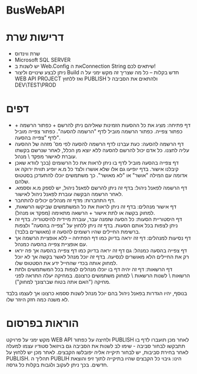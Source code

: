 # BusWebAPI
# דרישות שרת
-	שרת ווינדוס
-	Microsoft SQL SERVER
-	יש לשנות ב Web.Config  את הConnection String   שיתאים לכם!
-	ניתן לבצע שינויים וליצור Build חדש בקלות – כל מה שצריך זה מקש ימני על ה WEB API PROJECT ואז ללחוץ PUBLISH ולהתאים את הסביבה ל DEV\TEST\PROD
 
# דפים

- דף פתיחה: מציג את כל ההסעות הזמינות שאליהם ניתן להרשם + כפתור הרשמה + כפתור צפייה.
כפתור הרשמה מוביל לדף "הרשמה להסעה".
כפתור צפייה מוביל לדף "צפייה בהסעה".
- דף הרשמה להסעה: כעת עברנו לדף הרשמה להסעה לפי מס' מזהה של ההסעה עליה לחצנו.
 כל אדם יכול להרשם להסעה ללא יוצא מן הכלל, לאחר שנרשם בקשתו עוברת לאישור מפקד \ מנהל.
- דף צפייה בהסעה מוביל לדף בו ניתן לראות את כל הרשומים (בכך לוודא שאכן קיבלנו אישור. בדף יופיעו גם אלו שלא אושרו ולצד כל מ.א יופיע תווית ירוקה או אדומה עם המילה "אושר" או "לא מאושר".  כך משתמשים יוכלו להתעדכן בסטטוס שלהם.
- דף הרשמה לפאנל ניהול: בדף זה ניתן להרשם לפאנל ניהול, יש לספק מ.א וססמא. לאחר הרשמה הבקשה עוברת לפאנל ניהול לאישור.
- דף התחברות: מדף זה מנהלים יכולים להתחבר.
- דף אישור מנהלים: בדף זה ניתן לראות את כל המשתמשים שביקשו הרשאות, למחוק בקשה או לתת אישור + הרשאה מתאימה (מפקד או מנהל).
- דף היסטוריית הסעות: כל הסעה שזמנה עבר, עוברת מיידית להיסטוריה. בדף זה ניתן לצפות בכל אותם הסעות. בדף זה ניתן ללחוץ על "צפייה בהסעה" ולצפות ברשימת החיילים שהיו רשומים להסעה זו (מאושרים בלבד).
- דף נסיעות למנהלים: דף זה יראה בדיוק כמו דף הפתיחה – ללא אופציית הרשמה אך עם אופציית צפייה בהסעה כמנהל.
- דף צפייה בהסעה כמנהל: גם דף זה יראה בדיוק כמו דף צפייה בהסעה אך פה יראו רק את החיילים הלא מאושרים לנסיעה. בדף זה יוכל מנהל לאשר בקשה אך לא יוכל למחוק אותה בכדי שהחייל ידע את הסטטוס שלו.
- דף הרשאות: דף זה יהיה דף בו יוכלו מנהלים לצפות בכל המשתמשים ולתת הרשאות \ לשנות הרשאות \ למחוק משתמשים כרצונם. במחיקה יעלה התראה לפני מחיקה ("האם אתה בטוח שברצונך למחוק").

בנוסף, יהיו הגדרות בפאנל ניהול בהם יוכל מנהל לשנות ססמא כרצונו אך לעצמו בלבד לא משנה כמה חזק היוזר שלו.

# הוראות בפרסום
מקש ימני על פרויקט WEB API ולחיצה על כפתור PUBLISH
לאחר מכן תועברו לדף בו תתבקשו לבחור סביבה - שימו לב לשנות את הסביבה גם בויזואל סטודיו עצמו למעלה
לאחר בחירת סביבות, יש לבחור תיקייה אליה יפובלשו הקבצים.
לאחר מכן יש ללחוץ על PUBLISH.
תהליך ה PUBLIH הינו: גיבוי כל הקבצים שהיו בתיקייה לתוך זיפ והוצאת חדשים. בכך ניתן לעקוב ולגבות בקלות כל גרסה.

